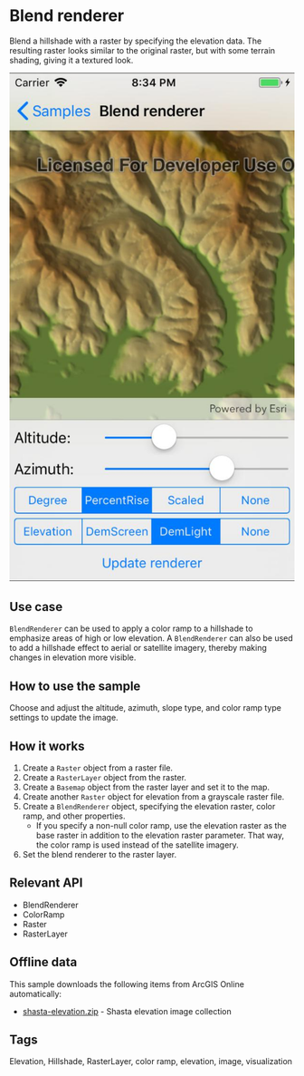 # Blend renderer

Blend a hillshade with a raster by specifying the elevation data. The resulting raster looks similar to the original raster, but with some terrain shading, giving it a textured look.

![screenshot](ChangeBlendRenderer.jpg)

## Use case

`BlendRenderer` can be used to apply a color ramp to a hillshade to emphasize areas of high or low elevation. A `BlendRenderer` can also be used to add a hillshade effect to aerial or satellite imagery, thereby making changes in elevation more visible.

## How to use the sample

Choose and adjust the altitude, azimuth, slope type, and color ramp type settings to update the image.

## How it works

1. Create a `Raster` object from a raster file.
2. Create a `RasterLayer` object from the raster.
3. Create a `Basemap` object from the raster layer and set it to the map.
4. Create another `Raster` object for elevation from a grayscale raster file.
5. Create a `BlendRenderer` object, specifying the elevation raster, color ramp, and other properties.
    * If you specify a non-null color ramp, use the elevation raster as the base raster in addition to the elevation raster parameter. That way, the color ramp is used instead of the satellite imagery.
6. Set the blend renderer to the raster layer.

## Relevant API

* BlendRenderer
* ColorRamp
* Raster
* RasterLayer

## Offline data

This sample downloads the following items from ArcGIS Online automatically:

* [shasta-elevation.zip](https://www.arcgis.com/home/item.html?id=caeef9aa78534760b07158bb8e068462) - Shasta elevation image collection

## Tags

Elevation, Hillshade, RasterLayer, color ramp, elevation, image, visualization
